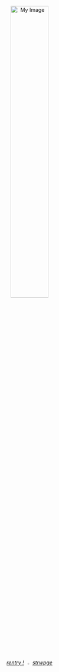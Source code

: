<p align="center"

<img
        src="https://files.catbox.moe/87rrsx.gif" 
        width=45%
        title="My Image"
        alt="My Image" >

<p align="center"

[*rentry !*](rentry.co/odysseyduo) <img
        src="https://files.catbox.moe/7xun58.gif" 
        width=3%
        title="My Image"
        alt="My Image"
    /> [*strwpge*](loserduo.straw.page)
